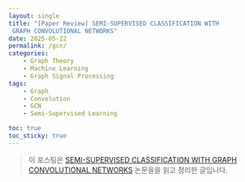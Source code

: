 ```yaml
---
layout: single  
title: "[Paper Review] SEMI-SUPERVISED CLASSIFICATION WITH
 GRAPH CONVOLUTIONAL NETWORKS"  
date: 2025-05-22 
permalink: /gcn/  
categories:
    - Graph Theory
    - Machine Learning  
    - Graph Signal Processing  
tags:  
    - Graph
    - Convolution
    - GCN  
    - Semi-Supervised Learning

toc: true  
toc_sticky: true  
---
```


> 이 포스팅은 [SEMI-SUPERVISED CLASSIFICATION WITH
 GRAPH CONVOLUTIONAL NETWORKS](https://arxiv.org/pdf/1609.02907) 논문을을 읽고 정리한 글입니다.

